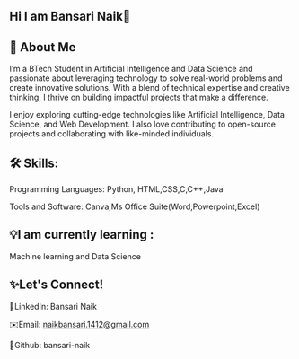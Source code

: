 ## Hi I am Bansari Naik👋

## 🌟 About Me

I’m a BTech Student in Artificial Intelligence and Data Science and passionate about leveraging technology to solve real-world problems and create innovative solutions. With a blend of technical expertise and creative thinking, I thrive on building impactful projects that make a difference.

I enjoy exploring cutting-edge technologies like Artificial Intelligence, Data Science, and Web Development. I also love contributing to open-source projects and collaborating with like-minded individuals.


## 🛠️ Skills:

Programming Languages: Python, HTML,CSS,C,C++,Java

Tools and Software: Canva,Ms Office Suite(Word,Powerpoint,Excel)

## 💡I am currently learning :

Machine learning and Data Science


## ✨Let's Connect!

💼LinkedIn: Bansari Naik

✉️Email: naikbansari.1412@gmail.com

💼Github: bansari-naik
